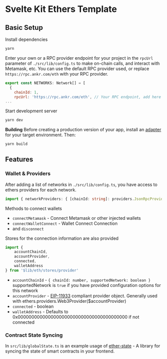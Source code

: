 # Svelte Kit Ethers Template

## Basic Setup

Install dependencies
```bash
yarn
```
Enter your own or a RPC provider endpoint for your project in the `rpcUrl` parameter of `./src/lib/config.ts` to make on-chain calls, and interact with Metamask, etc. You can use the default RPC provider used, or replace `https://rpc.ankr.com/eth` with your RPC provider.
```js
export const NETWORKS: Network[] = [
  {
    chainId: 1,
    rpcUrl: 'https://rpc.ankr.com/eth', // Your RPC endpoint, add here
...
```

Start development server
```bash
yarn dev
```



**Building**
Before creating a production version of your app, install an [adapter](https://kit.svelte.dev/docs#adapters) for your target environment. Then:

```bash
yarn build
```

## Features

### Wallet & Providers

After adding a list of networks in `./src/lib/config.ts`, you have access to ethers providers for each network.
```ts
import { networkProviders: { [chainId: string]: providers.JsonRpcProvider } } from '$lib/eth/stores/provider'
```


Methods to connect wallets
* `connectMetamask` - Connect Metamask or other injected wallets
* `connectWalletConnect` - Wallet Connect Connection
* and `disconnect`

Stores for the connection information are also provided
```ts
import {
    accountChainId,
    accountProvider,
    connected,
    walletAddress
} from '$lib/eth/stores/provider'
```
* `accountChainId` -  `{ chainId: number, supportedNetwork: boolean } ` supportedNetwork is `true` if you have provided configuration options for this network 
* `accountProvider` -  [EIP-11933](https://eips.ethereum.org/EIPS/eip-1193) compliant provider object. Generally used with ethers.providers.Web3Provider($accountProvider)
* `connected` - boolean
* `walletAddress` - Defaults to 0x0000000000000000000000000000000000000000 if not connected

### Contract State Syncing

In `src/lib/globalState.ts` is an example usage of [ether-state](https://github.com/decentralisedtech/ether-state) - A library for syncing the state of smart contracts in your frontend.

